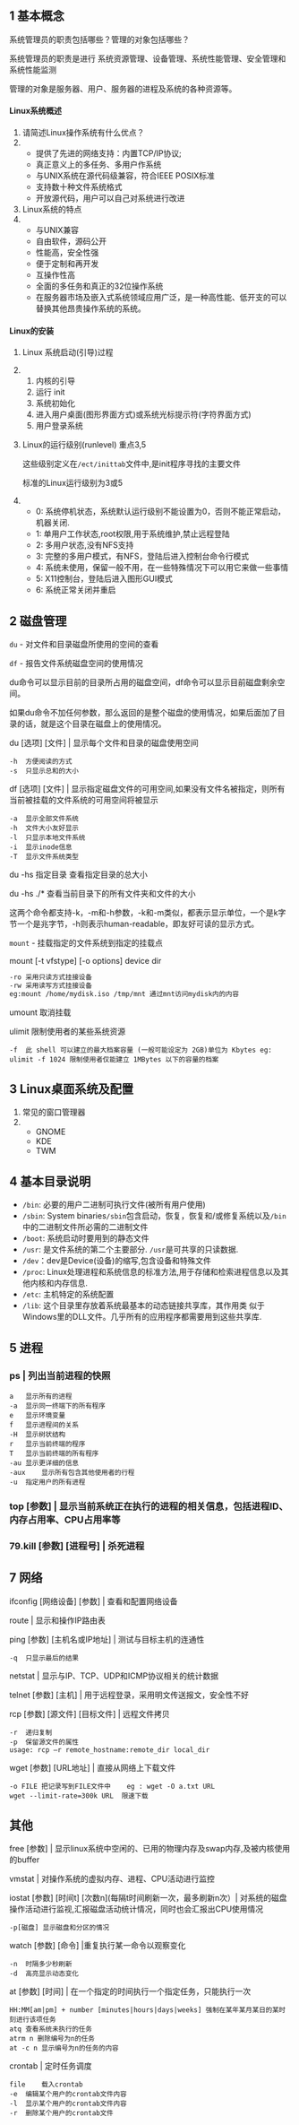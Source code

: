 ## 1  基本概念

系统管理员的职责包括哪些？管理的对象包括哪些？

系统管理员的职责是进行 系统资源管理、设备管理、系统性能管理、安全管理和系统性能监测

管理的对象是服务器、用户、服务器的进程及系统的各种资源等。

#### Linux系统概述

1. 请简述Linux操作系统有什么优点？
2. - 提供了先进的网络支持：内置TCP/IP协议;
    - 真正意义上的多任务、多用户作系统
    - 与UNIX系统在源代码级兼容，符合IEEE POSIX标准
    - 支持数十种文件系统格式
    - 开放源代码，用户可以自己对系统进行改进
3. Linux系统的特点
4. - 与UNIX兼容
    - 自由软件，源码公开
    - 性能高，安全性强
    - 便于定制和再开发
    - 互操作性高
    - 全面的多任务和真正的32位操作系统
    - 在服务器市场及嵌入式系统领域应用广泛，是一种高性能、低开支的可以替换其他昂贵操作系统的系统。

#### Linux的安装

1. Linux 系统启动(引导)过程

2. 1. 内核的引导
    2. 运行 init
    3. 系统初始化
    4. 进入用户桌面(图形界面方式)或系统光标提示符(字符界面方式)
    5. 用户登录系统

3. Linux的运行级别(runlevel) 重点3,5

    这些级别定义在`/ect/inittab`文件中,是init程序寻找的主要文件

    标准的Linux运行级别为3或5

4. - 0: 系统停机状态，系统默认运行级别不能设置为0，否则不能正常启动，机器关闭.
    - 1: 单用户工作状态,root权限,用于系统维护,禁止远程登陆
    - 2: 多用户状态,没有NFS支持
    - 3: 完整的多用户模式，有NFS，登陆后进入控制台命令行模式
    - 4: 系统未使用，保留一般不用，在一些特殊情况下可以用它来做一些事情
    - 5: X11控制台，登陆后进入图形GUI模式
    - 6: 系统正常关闭并重启



## 2  磁盘管理

`du` - 对文件和目录磁盘所使用的空间的查看

`df` - 报告文件系统磁盘空间的使用情况

du命令可以显示目前的目录所占用的磁盘空间，df命令可以显示目前磁盘剩余空间。

 

如果du命令不加任何参数，那么返回的是整个磁盘的使用情况，如果后面加了目录的话，就是这个目录在磁盘上的使用情况。

du [选项] [文件] | 显示每个文件和目录的磁盘使用空间

```
-h  方便阅读的方式
-s  只显示总和的大小
```

df [选项] [文件] | 显示指定磁盘文件的可用空间,如果没有文件名被指定，则所有当前被挂载的文件系统的可用空间将被显示

```
-a  显示全部文件系统
-h  文件大小友好显示
-l  只显示本地文件系统
-i  显示inode信息
-T  显示文件系统类型
```

du -hs 指定目录  查看指定目录的总大小

du -hs ./* 查看当前目录下的所有文件夹和文件的大小

 



这两个命令都支持-k，-m和-h参数，-k和-m类似，都表示显示单位，一个是k字节一个是兆字节，-h则表示human-readable，即友好可读的显示方式。

`mount` - 挂载指定的文件系统到指定的挂载点

mount [-t vfstype] [-o options] device dir

```bash
-ro 采用只读方式挂接设备
-rw 采用读写方式挂接设备
eg:mount /home/mydisk.iso /tmp/mnt 通过mnt访问mydisk内的内容
```

umount 取消挂载





ulimit 限制使用者的某些系统资源

```
-f  此 shell 可以建立的最大档案容量 (一般可能设定为 2GB)单位为 Kbytes eg: ulimit -f 1024 限制使用者仅能建立 1MBytes 以下的容量的档案
```



## 3  Linux桌面系统及配置

1. 常见的窗口管理器
2. - GNOME
    - KDE
    - TWM

 



## 4  基本目录说明



- `/bin`: 必要的用户二进制可执行文件(被所有用户使用)
- `/sbin`: System binaries`/sbin`包含启动，恢复，恢复和/或修复系统以及`/bin`中的二进制文件所必需的二进制文件
- `/boot`: 系统启动时要用到的静态文件
- `/usr`: 是文件系统的第二个主要部分. `/usr`是可共享的只读数据.
- `/dev`：dev是Device(设备)的缩写,包含设备和特殊文件
- `/proc`: Linux处理进程和系统信息的标准方法,用于存储和检索进程信息以及其他内核和内存信息.
- `/etc`: 主机特定的系统配置
- `/lib`: 这个目录里存放着系统最基本的动态链接共享库，其作用类 似于Windows里的DLL文件。几乎所有的应用程序都需要用到这些共享库.



## 5  进程

### ps | 列出当前进程的快照

```
a   显示所有的进程
-a  显示同一终端下的所有程序
e   显示环境变量
f   显示进程间的关系
-H  显示树状结构
r   显示当前终端的程序
T   显示当前终端的所有程序
-au 显示更详细的信息
-aux    显示所有包含其他使用者的行程 
-u  指定用户的所有进程
```



### top [参数] | 显示当前系统正在执行的进程的相关信息，包括进程ID、内存占用率、CPU占用率等



### 79.kill [参数] [进程号] | 杀死进程



## 7  网络



ifconfig [网络设备] [参数] | 查看和配置网络设备

route | 显示和操作IP路由表

ping [参数] [主机名或IP地址] | 测试与目标主机的连通性

```
-q  只显示最后的结果
```

netstat | 显示与IP、TCP、UDP和ICMP协议相关的统计数据

telnet [参数] [主机] | 用于远程登录，采用明文传送报文，安全性不好

rcp [参数] [源文件] [目标文件] | 远程文件拷贝

```
-r  递归复制
-p  保留源文件的属性
usage: rcp –r remote_hostname:remote_dir local_dir
```

wget [参数] [URL地址] | 直接从网络上下载文件

```
-o FILE 把记录写到FILE文件中    eg : wget -O a.txt URL
wget --limit-rate=300k URL  限速下载
```





## 其他

free [参数] | 显示linux系统中空闲的、已用的物理内存及swap内存,及被内核使用的buffer



vmstat | 对操作系统的虚拟内存、进程、CPU活动进行监控



iostat [参数] [时间t] [次数n](每隔t时间刷新一次，最多刷新n次）| 对系统的磁盘操作活动进行监视,汇报磁盘活动统计情况，同时也会汇报出CPU使用情况

```
-p[磁盘] 显示磁盘和分区的情况
```

watch [参数] [命令] |重复执行某一命令以观察变化



```
-n  时隔多少秒刷新
-d  高亮显示动态变化
```



at [参数] [时间] | 在一个指定的时间执行一个指定任务，只能执行一次



```
HH:MM[am|pm] + number [minutes|hours|days|weeks] 强制在某年某月某日的某时刻进行该项任务
atq 查看系统未执行的任务
atrm n 删除编号为n的任务
at -c n 显示编号为n的任务的内容
```



crontab | 定时任务调度



```
file    载入crontab
-e  编辑某个用户的crontab文件内容
-l  显示某个用户的crontab文件内容
-r  删除某个用户的crontab文件
```

